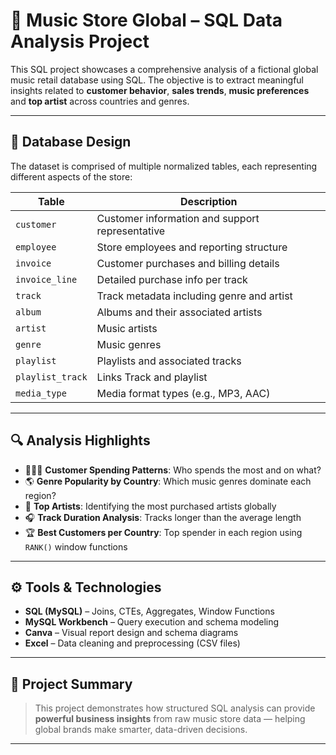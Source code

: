 # 🎵 Music Store Global – SQL Data Analysis Project

This SQL project showcases a comprehensive analysis of a fictional global music retail database using SQL. The objective is to extract meaningful insights related to **customer behavior**, **sales trends**, **music preferences** and **top artist** across countries and genres.


---

## 🧩 Database Design

The dataset is comprised of multiple normalized tables, each representing different aspects of the store:

| Table           | Description                                     |
|----------------|-------------------------------------------------|
| `customer`      | Customer information and support representative |
| `employee`      | Store employees and reporting structure         |
| `invoice`       | Customer purchases and billing details          |
| `invoice_line`  | Detailed purchase info per track                |
| `track`         | Track metadata including genre and artist       |
| `album`         | Albums and their associated artists             |
| `artist`        | Music artists                                   |
| `genre`         | Music genres                                    |
| `playlist`      | Playlists and associated tracks                 |
| `playlist_track`| Links Track and playlist                                   |
| `media_type`    | Media format types (e.g., MP3, AAC)             |


---


## 🔍 Analysis Highlights

- 🧑‍🤝‍🧑 **Customer Spending Patterns**: Who spends the most and on what?
- 🌎 **Genre Popularity by Country**: Which music genres dominate each region?
- 🎸 **Top Artists**: Identifying the most purchased artists globally
- 🎧 **Track Duration Analysis**: Tracks longer than the average length
- 🏆 **Best Customers per Country**: Top spender in each region using `RANK()` window functions

---

## ⚙️ Tools & Technologies

- **SQL (MySQL)** – Joins, CTEs, Aggregates, Window Functions
- **MySQL Workbench** – Query execution and schema modeling
- **Canva** – Visual report design and schema diagrams
- **Excel** – Data cleaning and preprocessing (CSV files)

---

## 🚀 Project Summary

> This project demonstrates how structured SQL analysis can provide **powerful business insights** from raw music store data — helping global brands make smarter, data-driven decisions.

---

